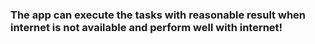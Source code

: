 ﻿### The app  can execute the tasks with reasonable result when internet is not available and perform well with internet!
